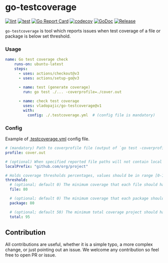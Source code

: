 # go-testcoverage

[![lint](https://github.com/vladopajic/go-testcoverage/actions/workflows/lint.yml/badge.svg?branch=main)](https://github.com/vladopajic/go-testcoverage/actions/workflows/lint.yml)
[![test](https://github.com/vladopajic/go-testcoverage/actions/workflows/test.yml/badge.svg?branch=main)](https://github.com/vladopajic/go-testcoverage/actions/workflows/test.yml)
[![Go Report Card](https://goreportcard.com/badge/github.com/vladopajic/go-testcoverage?cache=v1)](https://goreportcard.com/report/github.com/vladopajic/go-testcoverage)
[![codecov](https://codecov.io/gh/vladopajic/go-testcoverage/branch/main/graph/badge.svg?token=WYCKb1MLgl)](https://codecov.io/gh/vladopajic/go-testcoverage)
[![GoDoc](https://godoc.org/github.com/vladopajic/go-testcoverage?status.svg)](https://godoc.org/github.com/vladopajic/go-testcoverage)
[![Release](https://img.shields.io/github/release/vladopajic/go-testcoverage.svg?style=flat-square)](https://github.com/vladopajic/go-testcoverage/releases/latest)


`go-testcoverage` is tool which reports issues when test coverage of a file or package is below set threshold.

### Usage

```yml
name: Go test coverage check
    runs-on: ubuntu-latest
    steps:
      - uses: actions/checkout@v3
      - uses: actions/setup-go@v3
      
      - name: test (generate coverage)
        run: go test ./... -coverprofile=./cover.out

      - name: check test coverage
        uses: vladopajic/go-testcoverage@v1
        with:
          config: ./.testcoverage.yml  # (config file is mandatory)
```

### Config
Example of [.testcoverage.yml](./.testcoverage.example.yml) config file.

```yml
# (mandatory) Path to coverprofile file (output of `go test -coverprofile` command)
profile: cover.out

# (optional) When specified reported file paths will not contain local prefix in the output
localPrefix: "github.com/org/project"

# Holds coverage thresholds percentages, values should be in range [0-100]
threshold:
  # (optional; default 0) The minimum coverage that each file should have
  file: 80

  # (optional; default 0) The minimum coverage that each package should have
  package: 80

  # (optional; default 50) The minimum total coverage project should have
  total: 95
```

## Contribution

All contributions are useful, whether it is a simple typo, a more complex change, or just pointing out an issue. We welcome any contribution so feel free to open PR or issue. 

